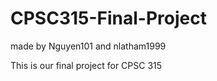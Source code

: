 # CPSC315-Final-Project


made by Nguyen101 and nlatham1999

This is our final project for CPSC 315 

